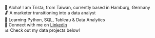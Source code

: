 
🐲 Aloha! I am Trista, from Taiwan, currently based in Hamburg, Germany    
🔓 A marketer transitioning into a data analyst    
🌱 Learning Python, SQL, Tableau & Data Analytics     
🤝 Connect with me on [Linkedin](https://www.linkedin.com/in/trista-tiwen-kuo)    
📊 Check out my data projects below!      

